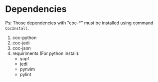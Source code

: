 # Dependencies

Ps: Those dependencies with "coc-*" must be installed using command `CocInstall`.

1. coc-python
2. coc-jedi
3. coc-json
1. requiriments (For python install):
    - yapf
    - jedi
    - pynvim
    - pylint
